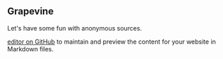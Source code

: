 ## Grapevine

Let's have some fun with anonymous sources. 

[editor on GitHub](https://github.com/rashidakamal/grapevine/edit/master/README.md) to maintain and preview the content for your website in Markdown files.

